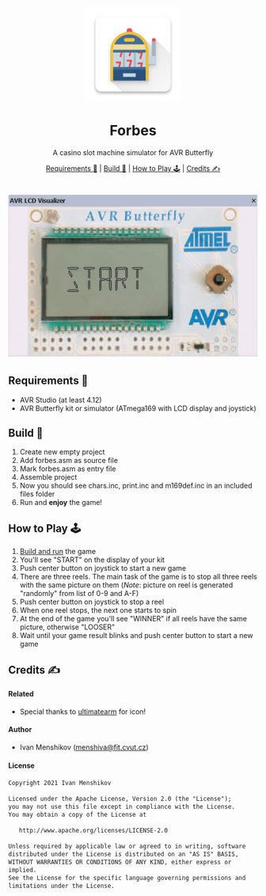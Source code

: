 <dl>
    <h1 align="center">
        <img src="img/logo.png" alt="Forbes" width="192">
        <br><br>Forbes<br>
    </h1>
    <p align="center">
        A casino slot machine simulator for AVR Butterfly
    </p>
    <p align="center">
    	<a href="#requirements-">Requirements 🧬</a> |
        <a href="#build-">Build 🚀</a> |
        <a href="#how-to-use-">How to Play 🕹️</a> |
        <a href="#credits-">Credits ✍</a>
    </p>
    <h1 align="center">
        <img src="img/preview.gif" alt="Preview">
    </h1>
</dl>

## Requirements 🧬

* AVR Studio (at least 4.12)
* AVR Butterfly kit or simulator (ATmega169 with LCD display and joystick)

## Build 🚀

1) Create new empty project
2) Add forbes.asm as source file
3) Mark forbes.asm as entry file
4) Assemble project
5) Now you should see chars.inc, print.inc and m169def.inc in an included files folder
6) Run and **enjoy** the game!

## How to Play 🕹️

1) [Build and run](#build-) the game
2) You'll see "START" on the display of your kit
3) Push center button on joystick to start a new game
4) There are three reels. The main task of the game is to stop all three reels with the same picture on them (_Note_: picture on reel is generated "randomly" from list of 0-9 and A-F)
5) Push center button on joystick to stop a reel
6) When one reel stops, the next one starts to spin
7) At the end of the game you'll see "WINNER" if all reels have the same picture, otherwise "LOOSER"
8) Wait until your game result blinks and push center button to start a new game

## Credits ✍

#### Related

* Special thanks to [ultimatearm](https://www.flaticon.com/authors/ultimatearm) for icon!

#### Author

* Ivan Menshikov (menshiva@fit.cvut.cz)

#### License

```
Copyright 2021 Ivan Menshikov

Licensed under the Apache License, Version 2.0 (the "License");
you may not use this file except in compliance with the License.
You may obtain a copy of the License at

   http://www.apache.org/licenses/LICENSE-2.0

Unless required by applicable law or agreed to in writing, software
distributed under the License is distributed on an "AS IS" BASIS,
WITHOUT WARRANTIES OR CONDITIONS OF ANY KIND, either express or implied.
See the License for the specific language governing permissions and
limitations under the License.
```
